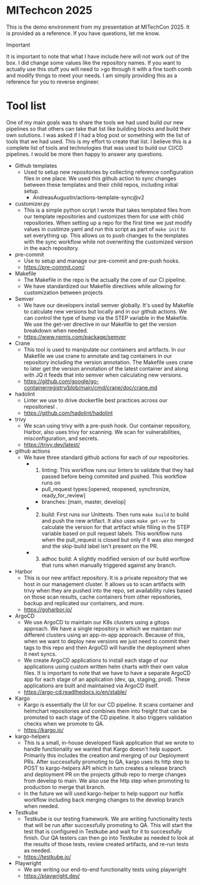 # MITechcon 2025

This is the demo environment from my presentation at MITechCon 2025.  It is provided as a reference.  If you have questions, let me know.

>[!IMPORTANT]
>It is important to note that what I have include here will not work out of the box.  I did change some values like the repository names.  If you want to actually use this stuff you will need to >go through it with a fine tooth comb and modify things to meet your needs.  I am simply providing this as a reference for you to reverse engineer.

# Tool list

One of my main goals was to share the tools we had used build our new pipelines so that others can take that list like building blocks and build their own solutions.  I was asked if I had a blog post or something with the list of tools that we had used.  This is my effort to create that list.  I believe this is a complete list of tools and technologies that was used to build our CI/CD pipelines.  I would be more then happy to answer any questions.

-  Github templates
	- Used to setup new repositories by collecting reference configuration files in one place.  We used this github action to sync changes between these templates and their child repos, including initial setup.
		- AndreasAugustin/actions-template-sync@v2
- customizer.py
	- This is a simple python script I wrote that takes templated files from our template repositories and customizes them for use with child repositories.  When setting up a repo for the first time we just modify values in custimze.yaml and run this script as part of ```make init``` to set everything up.  This allows us to push changes to the templates with the sync workflow while not overwriting the customized version in the each repository.
- pre-commit
	- Use to setup and manage our pre-commit and pre-push hooks.
	- https://pre-commit.com/
- Makefile
	- The Makefile in the repo is the actually the core of our CI  pipeline.
	- We have standardized our Makefile directives while allowing for customization  between projects
- Semver
	- We have our developers install semver globally.  It's used by Makefile to calculate new versions but locally and in our github actions.  We can control the type of bump via the STEP variable in the Makefile.  We use the get-ver directive in our Makefile to get the version breakdown when needed.
	- https://www.npmjs.com/package/semver
- Crane
	- This tool is used to manipulate our containers and artifacts.  In our Makefile we use crane to annotate and tag containers in our repository including the version annotation.  The Makefile uses crane to later get the version annotation of the latest container and along with JQ it feeds that into semver when calculating new versions.
	- https://github.com/google/go-containerregistry/blob/main/cmd/crane/doc/crane.md
- hadolint
	- Linter we use to drive dockerfile best practices across our repositoriesI .
	- https://github.com/hadolint/hadolint
- trivy
	- We scan using trivy with a pre-push hook.  Our container repository, Harbor, also uses trivy for scanning.  We scan for vulnerabilities, misconfiguration, and secrets.
	- https://trivy.dev/latest/
- github actions
	- We have three standard github actions for each of our repositories.
		- 1. linting: This workflow runs our linters to validate that they had passed before being commited and pushed.  This workflow runs on
			- pull_request types:[opened, reopened, synchronize, ready_for_review]
			- branches: [main, master, develop]
		- 2. build: First runs our Unittests.  Then runs ```make build``` to build and push the new artifact.  It also uses ```make get-ver``` to calculate the version for that artifact while filling in the STEP variable based on pull request labels.  This workflow runs when the pull_request is closed but only if it was also merged and the skip-build label isn't present on the PR.
		- 3. adhoc build: A slightly modified version of our build worflow that runs when manually triggered against any branch.
- Harbor
	- This is our new artifact repository.  It is a private repository that we host in our management cluster.  It allows us to scan artifacts with trivy when they are pushed into the repo, set availability rules based on those scan results, cache containers from other repositories, backup and replicated our containers, and more.
	- https://goharbor.io/
- ArgoCD
	- We use ArgoCD to maintain our K8s clusters using a gitops approach.  We have a single repository in which we maintain our different clusters using an app-in-app approach.  Because of this, when we want to deploy new versions we just need to commit their tags to this repo and then ArgoCD will handle the deployment when it next syncs.
	- We create ArgoCD applications to install each stage of our applications using custom written helm charts with their own value files.  It is important to note that we have to have a separate ArgoCD app for each stage of an application (dev, qa, staging, prod).  These applications are built and maintained via ArgoCD itself.
	- https://argo-cd.readthedocs.io/en/stable/
- Kargo
	- Kargo is essentially the UI for our CD pipeline.  It scans container and helmchart repositories and combines them into freight that can be  promoted to each stage of the CD pipeline.  It also triggers validation checks when we promote to QA.
	- https://kargo.io/
- kargo-helpers
	- This is a small, in-house developed flask application that we wrote to handle functionality we wanted that Kargo doesn't help support.  Primarily this includes the creation and merging of our Deployment PRs.  After successfully promoting to QA, kargo uses its http step to POST to kargo-helpers API which in turn creates a release branch and deployment PR on the projects github repo to merge changes from develop to main.  We also use the http step when promoting to production to merge that branch.
	- In the future we will used kargo-helper to help support our hotfix workflow including back merging changes to the develop branch when needed.
- Testkube
	- Testkube is our testing framework.  We are writing  functionality tests that will be run after successfully promoting to QA.  This will start the test that is configured in Testkube and wait for it to successfully finish.  Our QA testers can then go into Testkube as needed to look at the results of those tests, review created artifacts, and re-run tests as needed.
	- https://testkube.io/
- Playwright
	- We are writing our end-to-end functionality tests using playwright
	- https://playwright.dev/

